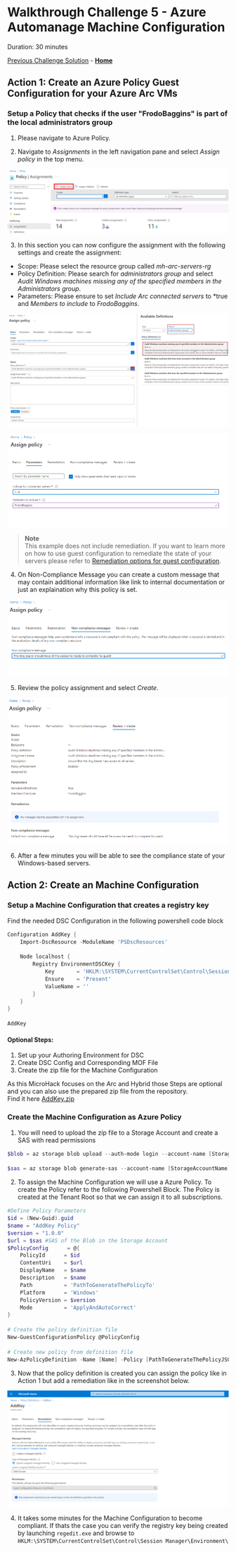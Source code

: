 # Walkthrough Challenge 5 - Azure Automanage Machine Configuration

Duration: 30 minutes

[Previous Challenge Solution](../challenge-4/solution.md) - **[Home](../../Readme.md)**

## Action 1: Create an Azure Policy Guest Configuration for your Azure Arc VMs

### Setup a Policy that checks if the user "FrodoBaggins" is part of the local administrators group


1. Please navigate to Azure Policy.

2. Navigate to *Assignments* in the left navigation pane and select *Assign policy* in the top menu.

![PolicyAssignment.png](./img/PolicyAssignment.png)

3. In this section you can now configure the assignment with the following settings and create the assignment:

- Scope: Please select the resource group called *mh-arc-servers-rg*
- Policy Definition: Please search for *administrators group* and select *Audit Windows machines missing any of the specified members in the Administrators group*.
- Parameters: Please ensure to set *Include Arc connected servers* to *true and *Members to include* to *FrodoBaggins*.

![PolicyAssignmentBasics.png](./img/PolicyAssignmentBasics.png)

![PolicyAssignmentParameters.png](./img/PolicyAssignmentParameters.png)

> **Note**  
> This example does not include remediation. If you want to learn more on how to use guest configuration to remediate the state of your servers please refer to [Remediation options for guest configuration](https://docs.microsoft.com/en-us/azure/governance/policy/concepts/guest-configuration-policy-effects). 
  
    
4. On Non-Compliance Message you can create a custom message that may contain additional information like link to internal documentation or just an explaination why this policy is set.

![PolicyAssignmentMessage.png](./img/PolicyAssignmentMessage.png)

5. Review the policy assignment and select *Create*.

![PolicyAssignmentReview.png](./img/PolicyAssignmentReview.png)

6. After a few minutes you will be able to see the compliance state of your Windows-based servers.

## Action 2: Create an Machine Configuration

### Setup a Machine Configuration that creates a registry key 

Find the needed DSC Configuration in the following powershell code block


```powershell
Configuration AddKey {
    Import-DscResource -ModuleName 'PSDscResources'

    Node localhost {
        Registry EnvironmentDSCKey {
            Key       = 'HKLM:\SYSTEM\CurrentControlSet\Control\Session Manager\Environment\EnvironmentKeyDSC'
            Ensure    = 'Present'
            ValueName = ''
        }
    }
}

AddKey
```

#### Optional Steps:  

1. Set up your Authoring Environment for DSC
2. Create DSC Config and Corresponding MOF File
3. Create the zip file for the Machine Configuration

As this MicroHack focuses on the Arc and Hybrid those Steps are optional and you can also use the prepared zip file from the repository.  
Find it here [AddKey.zip](../../resources/AddKey.zip)

### Create the Machine Configuration as Azure Policy

1. You will need to upload the zip file to a Storage Account and create a SAS with read permissions

```powershell
$blob = az storage blob upload --auth-mode login --account-name [StorageAccountName] --container-name [ContainerName] --file [File] --name [Name] --overwrite

$sas = az storage blob generate-sas --account-name [StorageAccountName] --container-name [ContainerName] --name [File] --permissions r --expiry [ExpirationDate format: 2023-01-01T00:00:00Z] --https-only --full-uri
```

2. To assign the Machine Configuration we will use a Azure Policy. To create the Policy refer to the following Powershell Block. The Policy is created at the Tenant Root so that we can assign it to all subscriptions.
```powershell
#Define Policy Parameters
$id = (New-Guid).guid
$name = "AddKey Policy"
$version = "1.0.0"
$url = $sas #SAS of the Blob in the Storage Account
$PolicyConfig      = @{
    PolicyId      = $id
    ContentUri    = $url
    DisplayName   = $name
    Description   = $name
    Path          = 'PathToGenerateThePolicyTo'
    Platform      = 'Windows'
    PolicyVersion = $version
    Mode          = 'ApplyAndAutoCorrect'
}

# Create the policy definition file
New-GuestConfigurationPolicy @PolicyConfig

# Create new policy from definition file
New-AzPolicyDefinition -Name [Name] -Policy [PathToGenerateThePolicyJSONFile] -ManagementGroupName [TenantID] #Tenant ID is the ID of the Root Management Group
```
3. Now that the policy definition is created you can assign the policy like in Action 1 but add a remediation like in the screenshot below.

![PolicyAssignmentRemediation.png](./img/PolicyAssignmentRemediation.png)

4. It takes some minutes for the Machine Configuration to become compliant. If thats the case you can verify the registry key being created by launching ``` regedit.exe ``` and browse to ``` HKLM:\SYSTEM\CurrentControlSet\Control\Session Manager\Environment\ ```